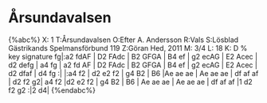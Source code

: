 # Årsundavalsen

{%abc%}
X: 1
T:Årsundavalsen
O:Efter A. Andersson
R:Vals
S:Lösblad Gästrikands Spelmansförbund 119
Z:Göran Hed, 2011
M: 3/4
L: 18 
K: D % key signature
fg|:a2 fdAF | D2 FAdc | B2 GFGA | B4 ef |
 g2 ecAG | E2 Acec | d2 defg | a4 fg |
a2 fd AF | D2 FAdc | B2 GFGA | B4 ef |
 g2 ecAG | E2 Acec | d2 dfaf | d4 fg :|
|:a4 f2 | d2 e2 f2 | g4 B2 | B6 |Ae ae ae |
 Ae ae ae | df af af | d2 f2 g2| a4 f2 |d2 e2 f2 |
g4 B2 | B6 | Ae ae ae | Ae ae ae | df af af |1 d2 f2 g2 :|2 d4|
{%endabc%}
